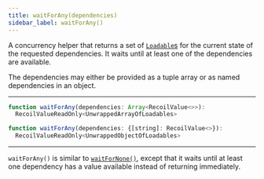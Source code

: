 ```yaml
---
title: waitForAny(dependencies)
sidebar_label: waitForAny()
---
```


A concurrency helper that returns a set of [`Loadable`s](/docs/api-reference/core/Loadable) for the current state of the requested dependencies.  It waits until at least one of the dependencies are available.

The dependencies may either be provided as a tuple array or as named dependencies in an object.

---

```jsx
function waitForAny(dependencies: Array<RecoilValue<>>):
  RecoilValueReadOnly<UnwrappedArrayOfLoadables>
```

```jsx
function waitForAny(dependencies: {[string]: RecoilValue<>}):
  RecoilValueReadOnly<UnwrappedObjectOfLoadables>
```
---

`waitForAny()` is similar to [`waitForNone()`](/docs/api-reference/utils/waitForNone), except that it waits until at least one dependency has a value available instead of returning immediately.
